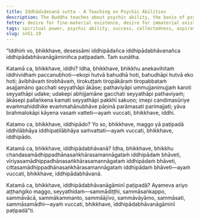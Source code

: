 ```yaml
---
title: Iddhādidesanā sutta - A Teaching on Psychic Abilities
description: The Buddha teaches about psychic ability, the basis of psychic ability, the development of the bases of psychic ability, and the path leading to the development of the bases of psychic ability.
fetter: desire for fine-material existence, desire for immaterial existence, conceit, restlessness, ignorance
tags: spiritual power, psychic ability, success, collectedness, aspiration, persistence, energy, mind, investigation, reflection, close examination, noble eightfold path, sn, sn45-56, sn51
slug: sn51.19
---
```


“Iddhiṁ vo, bhikkhave, desessāmi iddhipādañca iddhipādabhāvanañca iddhipādabhāvanāgāminiñca paṭipadaṁ. Taṁ suṇātha.

Katamā ca, bhikkhave, iddhi? Idha, bhikkhave, bhikkhu anekavihitaṁ iddhividhaṁ paccanubhoti—ekopi hutvā bahudhā hoti, bahudhāpi hutvā eko hoti; āvibhāvaṁ tirobhāvaṁ, tirokuṭṭaṁ tiropākāraṁ tiropabbataṁ asajjamāno gacchati seyyathāpi ākāse; pathaviyāpi ummujjanimujjaṁ karoti seyyathāpi udake; udakepi abhijjamāne gacchati seyyathāpi pathaviyaṁ; ākāsepi pallaṅkena kamati seyyathāpi pakkhī sakuṇo; imepi candimasūriye evaṁmahiddhike evaṁmahānubhāve pāṇinā parāmasati parimajjati; yāva brahmalokāpi kāyena vasaṁ vatteti—ayaṁ vuccati, bhikkhave, iddhi.

Katamo ca, bhikkhave, iddhipādo? Yo so, bhikkhave, maggo yā paṭipadā iddhilābhāya iddhipaṭilābhāya saṁvattati—ayaṁ vuccati, bhikkhave, iddhipādo.

Katamā ca, bhikkhave, iddhipādabhāvanā? Idha, bhikkhave, bhikkhu chandasamādhippadhānasaṅkhārasamannāgataṁ iddhipādaṁ bhāveti, vīriyasamādhippadhānasaṅkhārasamannāgataṁ iddhipādaṁ bhāveti, cittasamādhippadhānasaṅkhārasamannāgataṁ iddhipādaṁ bhāveti—ayaṁ vuccati, bhikkhave, iddhipādabhāvanā.

Katamā ca, bhikkhave, iddhipādabhāvanāgāminī paṭipadā? Ayameva ariyo aṭṭhaṅgiko maggo, seyyathidaṁ—sammādiṭṭhi, sammāsaṅkappo, sammāvācā, sammākammanto, sammāājīvo, sammāvāyāmo, sammāsati, sammāsamādhi—ayaṁ vuccati, bhikkhave, iddhipādabhāvanāgāminī paṭipadā”ti.
